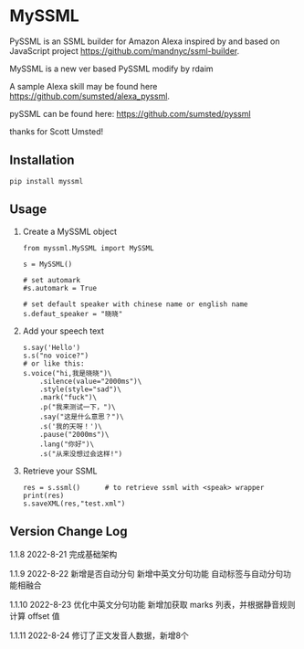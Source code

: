 # MySSML

PySSML is an SSML builder for Amazon Alexa inspired by and based on JavaScript project https://github.com/mandnyc/ssml-builder.

MySSML is a new ver based PySSML modify by rdaim

A sample Alexa skill may be found here https://github.com/sumsted/alexa_pyssml.

pySSML can be found here: https://github.com/sumsted/pyssml

thanks for Scott Umsted!

## Installation

```
pip install myssml
```

## Usage

1. Create a MySSML object

    ```
    from myssml.MySSML import MySSML

    s = MySSML()

    # set automark
    #s.automark = True

    # set default speaker with chinese name or english name
    s.defaut_speaker = "晓晓"

    ```

2. Add your speech text

    ```
    s.say('Hello')
    s.s("no voice?")
    # or like this:
    s.voice("hi,我是晓晓")\
        .silence(value="2000ms")\
        .style(style="sad")\
        .mark("fuck")\
        .p("我来测试一下，")\
        .say("这是什么意思？")\
        .s('我的天呀！')\
        .pause("2000ms")\
        .lang("你好")\
        .s("从来没想过会这样!")
    ```

3. Retrieve your SSML

    ```
    res = s.ssml()      # to retrieve ssml with <speak> wrapper
    print(res)
    s.saveXML(res,"test.xml")
    ```

## Version Change Log


1.1.8
    2022-8-21
    完成基础架构


1.1.9
    2022-8-22
    新增是否自动分句
    新增中英文分句功能
    自动标签与自动分句功能相融合


1.1.10
    2022-8-23
    优化中英文分句功能
    新增加获取 marks 列表，并根据静音规则计算 offset 值

1.1.11
    2022-8-24
    修订了正文发音人数据，新增8个